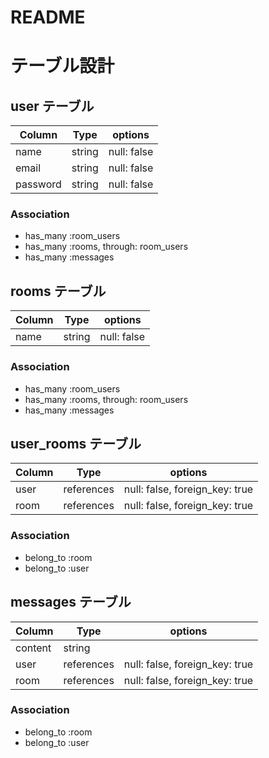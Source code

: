 # README

# テーブル設計

## user テーブル

| Column   | Type   | options     |
| -------- | ------ | ----------- |
| name     | string | null: false |
| email    | string | null: false |
| password | string | null: false |

### Association

- has_many :room_users
- has_many :rooms, through: room_users
- has_many :messages

## rooms テーブル

| Column   | Type   | options     |
| -------- | ------ | ----------- |
| name     | string | null: false |

### Association

- has_many :room_users
- has_many :rooms, through: room_users
- has_many :messages

## user_rooms テーブル

| Column   | Type       | options                        |
| -------- | ---------- | ------------------------------ |
| user     | references | null: false, foreign_key: true |
| room     | references | null: false, foreign_key: true |

### Association

- belong_to :room
- belong_to :user

## messages テーブル

| Column   | Type       | options                        |
| -------- | ---------- | ------------------------------ |
| content  | string     |                                |
| user     | references | null: false, foreign_key: true |
| room     | references | null: false, foreign_key: true |

### Association

- belong_to :room
- belong_to :user

